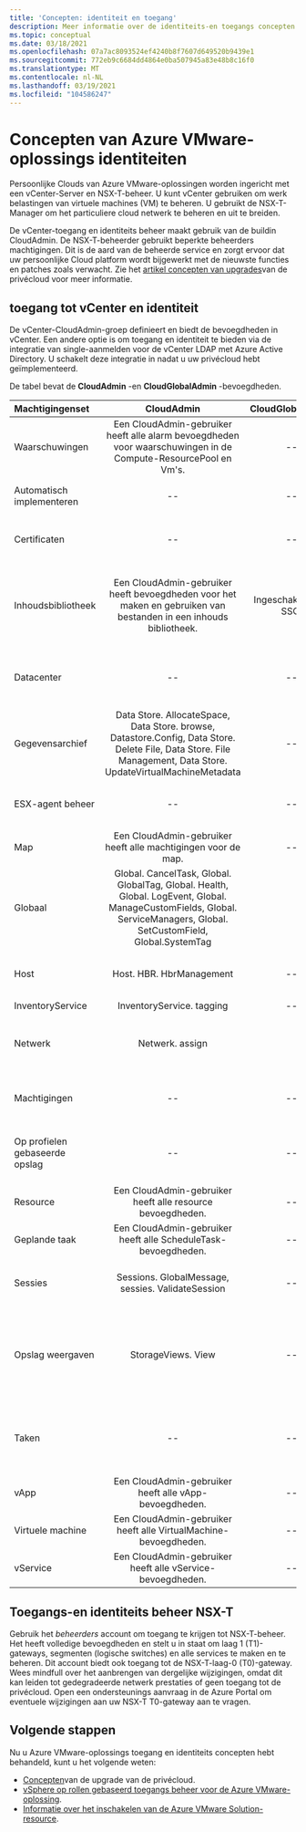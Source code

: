 ```yaml
---
title: 'Concepten: identiteit en toegang'
description: Meer informatie over de identiteits-en toegangs concepten van de Azure VMware-oplossing
ms.topic: conceptual
ms.date: 03/18/2021
ms.openlocfilehash: 07a7ac8093524ef4240b8f7607d649520b9439e1
ms.sourcegitcommit: 772eb9c6684dd4864e0ba507945a83e48b8c16f0
ms.translationtype: MT
ms.contentlocale: nl-NL
ms.lasthandoff: 03/19/2021
ms.locfileid: "104586247"
---
```

# <a name="azure-vmware-solution-identity-concepts"></a>Concepten van Azure VMware-oplossings identiteiten

Persoonlijke Clouds van Azure VMware-oplossingen worden ingericht met een vCenter-Server en NSX-T-beheer. U kunt vCenter gebruiken om werk belastingen van virtuele machines (VM) te beheren. U gebruikt de NSX-T-Manager om het particuliere cloud netwerk te beheren en uit te breiden.

De vCenter-toegang en identiteits beheer maakt gebruik van de buildin CloudAdmin. De NSX-T-beheerder gebruikt beperkte beheerders machtigingen. Dit is de aard van de beheerde service en zorgt ervoor dat uw persoonlijke Cloud platform wordt bijgewerkt met de nieuwste functies en patches zoals verwacht.  Zie het [artikel concepten van upgrades][concepts-upgrades]van de privécloud voor meer informatie.

## <a name="vcenter-access-and-identity"></a>toegang tot vCenter en identiteit

De vCenter-CloudAdmin-groep definieert en biedt de bevoegdheden in vCenter. Een andere optie is om toegang en identiteit te bieden via de integratie van single-aanmelden voor de vCenter LDAP met Azure Active Directory. U schakelt deze integratie in nadat u uw privécloud hebt geïmplementeerd. 

De tabel bevat de **CloudAdmin** -en **CloudGlobalAdmin** -bevoegdheden.

|  Machtigingenset           | CloudAdmin | CloudGlobalAdmin | Opmerking |
| :---                     |    :---:   |       :---:      |   :--:  |
|  Waarschuwingen                  | Een CloudAdmin-gebruiker heeft alle alarm bevoegdheden voor waarschuwingen in de Compute-ResourcePool en Vm's.     |          --        |  -- |
|  Automatisch implementeren             |  --  |        --        |  Micro soft beheert hostbeheer.  |
|  Certificaten            |  --  |        --       |  Micro soft biedt certificaat beheer.  |
|  Inhoudsbibliotheek         | Een CloudAdmin-gebruiker heeft bevoegdheden voor het maken en gebruiken van bestanden in een inhouds bibliotheek.    |         Ingeschakeld met SSO.         |  Micro soft zal bestanden in de inhouds bibliotheek distribueren naar ESXi-hosts.  |
|  Datacenter              |  --  |        --          |  Micro soft voert alle Data Center-bewerkingen uit.  |
|  Gegevensarchief               | Data Store. AllocateSpace, Data Store. browse, Datastore.Config, Data Store. Delete File, Data Store. File Management, Data Store. UpdateVirtualMachineMetadata     |    --    |   -- |
|  ESX-agent beheer       |  --  |         --       |  Micro soft voert alle bewerkingen uit.  |
|  Map                  |  Een CloudAdmin-gebruiker heeft alle machtigingen voor de map.     |  --  |  --  |
|  Globaal                  |  Global. CancelTask, Global. GlobalTag, Global. Health, Global. LogEvent, Global. ManageCustomFields, Global. ServiceManagers, Global. SetCustomField, Global.SystemTag         |                  |    |
|  Host                    |  Host. HBR. HbrManagement      |        --          |  Micro soft doet alle andere host-bewerkingen.  |
|  InventoryService        |  InventoryService. tagging      |        --          |  --  |
|  Netwerk                 |  Netwerk. assign    |                  |  Micro soft doet alle andere netwerk bewerkingen.  |
|  Machtigingen             |  --  |        --       |  Micro soft heeft alle machtigings bewerkingen.  |
|  Op profielen gebaseerde opslag  |  --  |        --       |  Micro soft voert alle profiel bewerkingen uit.  |
|  Resource                |  Een CloudAdmin-gebruiker heeft alle resource bevoegdheden.        |      --       | --   |
|  Geplande taak          |  Een CloudAdmin-gebruiker heeft alle ScheduleTask-bevoegdheden.   |   --   | -- |
|  Sessies                |  Sessions. GlobalMessage, sessies. ValidateSession      |   --   |  Micro soft doet alle andere sessie bewerkingen.  |
|  Opslag weergaven           |  StorageViews. View   |        --          |  Micro soft doet alle andere bewerkingen voor opslag weergave (service configureren).  |
|  Taken                   |  --  |  --   |  Micro soft beheert uitbrei dingen waarmee taken worden beheerd.  |
|  vApp                    |  Een CloudAdmin-gebruiker heeft alle vApp-bevoegdheden.  |  --  |  --  |
|  Virtuele machine         |  Een CloudAdmin-gebruiker heeft alle VirtualMachine-bevoegdheden.  |  --  |  --  |
|  vService                |  Een CloudAdmin-gebruiker heeft alle vService-bevoegdheden.  |  --  |  --  |

## <a name="nsx-t-manager-access-and-identity"></a>Toegangs-en identiteits beheer NSX-T

Gebruik het *beheerders* account om toegang te krijgen tot NSX-T-beheer. Het heeft volledige bevoegdheden en stelt u in staat om laag 1 (T1)-gateways, segmenten (logische switches) en alle services te maken en te beheren. Dit account biedt ook toegang tot de NSX-T-laag-0 (T0)-gateway. Wees mindfull over het aanbrengen van dergelijke wijzigingen, omdat dit kan leiden tot gedegradeerde netwerk prestaties of geen toegang tot de privécloud. Open een ondersteunings aanvraag in de Azure Portal om eventuele wijzigingen aan uw NSX-T T0-gateway aan te vragen.
  
## <a name="next-steps"></a>Volgende stappen

Nu u Azure VMware-oplossings toegang en identiteits concepten hebt behandeld, kunt u het volgende weten:

- [Concepten](concepts-upgrades.md)van de upgrade van de privécloud.
- [vSphere op rollen gebaseerd toegangs beheer voor de Azure VMware-oplossing](concepts-role-based-access-control.md).
- [Informatie over het inschakelen van de Azure VMware Solution-resource](enable-azure-vmware-solution.md).

<!-- LINKS - external -->

<!-- LINKS - internal -->
[concepts-upgrades]: ./concepts-upgrades.md
